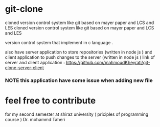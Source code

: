 # git-clone
cloned version control system like git based on mayer paper and LCS and LES 	cloned version control system like git based on mayer paper and LCS and LES 


version control system that implement in c language . 

also have server application to store repositories (written in node js )
and client application to push changes to the server (written in node js )
link of server and client application :
https://github.com/mahmoudKheyrati/git-clone-server-client

### NOTE this application have some issue when adding new file 
# feel free to contribute 

for my second semester at shiraz university ( priciples of programming course )
Dr. mohammd Taheri 
